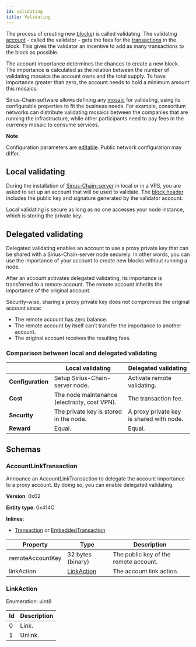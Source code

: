```yaml
---
id: validating
title: Validating
---
```

The process of creating new [blocks](./block.md)) is called validating. The validating [account](../built-in-features/account.md) - called the validator - gets the fees for the [transactions](./transaction.md) in the block. This gives the validator an incentive to add as many transactions to the block as possible.

The account importance determines the chances to create a new block. The importance is calculated as the relation between the number of validating mosaics the account owns and the total supply. To have importance greater than zero, the account needs to hold a minimum amount this mosaics.

Sirius-Chain software allows defining any [mosaic](../built-in-features/mosaic.md) for validating, using its configurable properties to fit the business needs. For example, consortium networks can distribute validating mosaics between the companies that are running the infrastructure, while other participants need to pay fees in the currency mosaic to consume services.

<div class="info">

**Note**

Configuration parameters are [editable](https://github.com/proximax-storage/catapult-server/blob/master/resources/config-network.properties). Public network configuration may differ.

</div>

## Local validating

During the installation of [Sirius-Chain-server](./node.md) in local or in a VPS, you are asked to set up an account that will be used to validate. The [block header](./block.md#blockheader) includes the public key and signature generated by the validator account.

Local validating is secure as long as no one accesses your node instance, which is storing the private key.

## Delegated validating

Delegated validating enables an account to use a proxy private key that can be shared with a Sirius-Chain-server node securely. In other words, you can use the importance of your account to create new blocks without running a node.

After an account activates delegated validating, its importance is transferred to a remote account. The remote account inherits the importance of the original account.

Security-wise, sharing a proxy private key does not compromise the original account since:

- The remote account has zero balance.
- The remote account by itself can’t transfer the importance to another account.
- The original account receives the resulting fees.

### Comparison between local and delegated validating

|  |	**Local validating** |	**Delegated validating**
|--|----------------------|---------------------------
|**Configuration**	| Setup Sirius-Chain-server node. |	Activate remote validating.
|**Cost**  |	The node maintenance (electricity, cost VPN). |	The transaction fee.
|**Security**  |	The private key is stored in the node. |	A proxy private key is shared with node.
|**Reward** | Equal. | Equal.

## Schemas

### AccountLinkTransaction

Announce an AccountLinkTransaction to delegate the account importance to a proxy account. By doing so, you can enable delegated validating.

**Version**: 0x02

**Entity type**: 0x414C

**Inlines**:

- [Transaction](./transaction.md#transaction) or [EmbeddedTransaction](./transaction.md#embeddedtransaction)

**Property** | **Type**  |	**Description**
-------------|------------|-------------------
remoteAccountKey | 32 bytes (binary) | The public key of the remote account.
linkAction | [LinkAction](#linkaction) | The account link action.

### LinkAction

Enumeration: uint8

**Id** | **Description**
-------|----------------
0 |	Link.
1 |	Unlink.